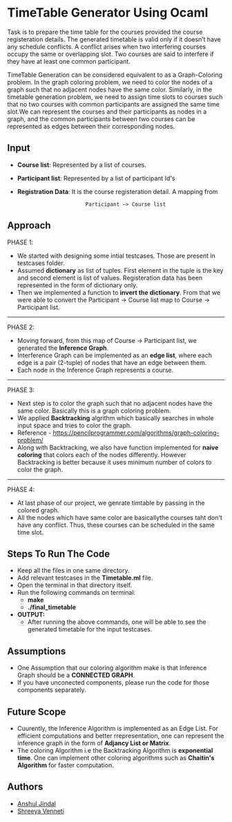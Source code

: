
# TimeTable Generator Using Ocaml

Task is to prepare the time table for the courses provided the course registeration details. The generated timetable is valid only if it doesn’t have any schedule conflicts. A conflict arises when two interfering courses occupy the same or overlapping slot. Two courses are said to interfere if they have at least one common participant.

TimeTable Generation can be considered equivalent to as a Graph-Coloring problem. In the graph coloring problem, we need to color the nodes of a graph such that no adjacent nodes have the same color. Similarly, in the timetable generation problem, we need to assign time slots to courses such that no two courses with common participants are assigned the same time slot.We can represent the courses and their participants as nodes in a graph, and the common participants between two courses can be represented as edges between their corresponding nodes.



## Input
- **Course list**: Represented by a list of courses. 
- **Participant list**: Represented by a list of participant Id's
- **Registration Data**: It is the course registeration detail. A mapping from 
                
                            Participant −> Course list
## Approach 

PHASE 1:

-  We started with designing some intial testcases. Those are present in testcases folder.
-  Assumed **dictionary** as list of tuples. First element in the tuple is the key and second element is list of values. Registeration data has been represented in the form of dictionary only.
-  Then we implemented a function to **invert the dictionary**.  From that we were able to convert the Participant -> Course list map  to Course -> Participant list.


---------------------------------------------------------------------------
PHASE 2:

- Moving forward, from this map of Course -> Participant list, we generated the **Inference Graph**.  
- Interference Graph can be implemented as an **edge list**, where each edge is a pair (2-tuple) of nodes that have an edge between them.
- Each node in the Inference Graph represents a course.

---------------------------------------------------------------------------
PHASE 3:

- Next step is to color the graph such that no adjacent nodes have the same color. Basically this is a graph coloring problem.
- We applied **Backtracking** algrithm which basically searches in whole input space and tries to color the graph. 
- Reference - https://pencilprogrammer.com/algorithms/graph-coloring-problem/ 
- Along with Backtracking, we also have function implemented for **naive coloring** that colors each of the nodes differently. However Backtracking is better because it uses minimum number of colors to color the graph.

---------------------------------------------------------------------------
PHASE 4:

-  At last phase of our project, we genrate timtable by passing in the colored graph. 
- All the nodes which have same color are basicallythe courses taht don't have any conflict. Thus, these courses can be scheduled in the same time slot.



## Steps To Run The Code

- Keep all the files in one same directory.
- Add relevant testcases in the **Timetable.ml** file.
- Open the terminal in that directory itself.
- Run the following commands on terminal: 
    - **make**
    - **./final_timetable**
- **OUTPUT:**
    - After running the above commands, one will be able to see the generated timetable for the input testcases.




## Assumptions

- One Assumption that our coloring algorithm make is that Inference Graph should be a **CONNECTED GRAPH**.
- If you have unconected components, please run the code for those components separately. 

## Future Scope

- Cuurently, the Inference Algorithm is implemented as an Edge List. For efficient computations and better rrepresentation, one can represent the inference graph in the form of **Adjancy List or Matrix**.
- The coloring Algorithm i.e the Backtracking Algorithm is **exponential time**. One can implement other coloring algorithms such as **Chaitin's Algorithm** for faster computation.
## Authors

- [Anshul Jindal](https://github.com/anshul-iiitb16)
- [Shreeya Venneti](https://github.com/ShreeyaVenneti)

